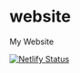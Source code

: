 # website
My Website

[![Netlify Status](https://api.netlify.com/api/v1/badges/40b97ec6-cbe0-49fe-a131-c72f42020479/deploy-status)](https://app.netlify.com/sites/andrew-morris/deploys)
